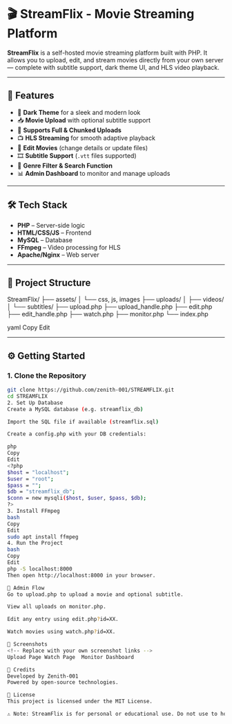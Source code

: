 # 🎬 StreamFlix - Movie Streaming Platform

**StreamFlix** is a self-hosted movie streaming platform built with PHP. It allows you to upload, edit, and stream movies directly from your own server — complete with subtitle support, dark theme UI, and HLS video playback.

---

## 🚀 Features

- 🌙 **Dark Theme** for a sleek and modern look
- 📥 **Movie Upload** with optional subtitle support
- 🧩 **Supports Full & Chunked Uploads**
- 📺 **HLS Streaming** for smooth adaptive playback
- 📝 **Edit Movies** (change details or update files)
- 🎞 **Subtitle Support** (`.vtt` files supported)
- 🔎 **Genre Filter & Search Function**
- 📊 **Admin Dashboard** to monitor and manage uploads

---

## 🛠 Tech Stack

- **PHP** – Server-side logic  
- **HTML/CSS/JS** – Frontend  
- **MySQL** – Database  
- **FFmpeg** – Video processing for HLS  
- **Apache/Nginx** – Web server

---

## 📁 Project Structure

StreamFlix/
├── assets/
│ └── css, js, images
├── uploads/
│ ├── videos/
│ └── subtitles/
├── upload.php
├── upload_handle.php
├── edit.php
├── edit_handle.php
├── watch.php
├── monitor.php
└── index.php

yaml
Copy
Edit

---

## ⚙️ Getting Started

### 1. Clone the Repository

```bash
git clone https://github.com/zenith-001/STREAMFLIX.git
cd STREAMFLIX
2. Set Up Database
Create a MySQL database (e.g. streamflix_db)

Import the SQL file if available (streamflix.sql)

Create a config.php with your DB credentials:

php
Copy
Edit
<?php
$host = "localhost";
$user = "root";
$pass = "";
$db = "streamflix_db";
$conn = new mysqli($host, $user, $pass, $db);
?>
3. Install FFmpeg
bash
Copy
Edit
sudo apt install ffmpeg
4. Run the Project
bash
Copy
Edit
php -S localhost:8000
Then open http://localhost:8000 in your browser.

🧪 Admin Flow
Go to upload.php to upload a movie and optional subtitle.

View all uploads on monitor.php.

Edit any entry using edit.php?id=XX.

Watch movies using watch.php?id=XX.

📸 Screenshots
<!-- Replace with your own screenshot links -->
Upload Page	Watch Page	Monitor Dashboard

🙌 Credits
Developed by Zenith-001
Powered by open-source technologies.

📜 License
This project is licensed under the MIT License.

⚠️ Note: StreamFlix is for personal or educational use. Do not use to host pirated or copyrighted content.
